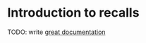 # Introduction to recalls

TODO: write [great documentation](http://jacobian.org/writing/great-documentation/what-to-write/)
